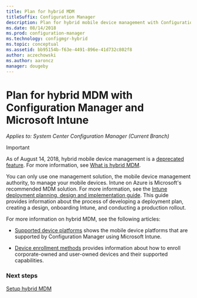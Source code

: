 ```yaml
---
title: Plan for hybrid MDM
titleSuffix: Configuration Manager
description: Plan for hybrid mobile device management with Configuration Manager and Microsoft Intune.
ms.date: 08/14/2018
ms.prod: configuration-manager
ms.technology: configmgr-hybrid
ms.topic: conceptual
ms.assetid: bb95154b-f63e-4491-896e-41d732c802f8
author: aczechowski
ms.author: aaroncz
manager: dougeby
---
```


# Plan for hybrid MDM with Configuration Manager and Microsoft Intune

*Applies to: System Center Configuration Manager (Current Branch)*


> [!Important]  
> As of August 14, 2018, hybrid mobile device management is a [deprecated feature](/sccm/core/plan-design/changes/deprecated/removed-and-deprecated-cmfeatures). For more information, see [What is hybrid MDM](/sccm/mdm/understand/hybrid-mobile-device-management).<!--Intune feature 2683117-->  


You can only use one management solution, the mobile device management authority, to manage your mobile devices. Intune on Azure is Microsoft's recommended MDM solution. For more information, see the [Intune deployment planning, design and implementation guide](https://docs.microsoft.com/intune/plan-design/introduction). This guide provides information about the process of developing a deployment plan, creating a design, onboarding Intune, and conducting a production rollout.

For more information on hybrid MDM, see the following articles:
- [Supported device platforms](supported-device-platforms-for-hybrid.md) shows the mobile device platforms that are supported by Configuration Manager using Microsoft Intune.

- [Device enrollment methods](device-enrollment-methods.md) provides information about how to enroll corporate-owned and user-owned devices and their supported capabilities.


### Next steps

 [Setup hybrid MDM](../deploy-use/setup-hybrid-mdm.md)
